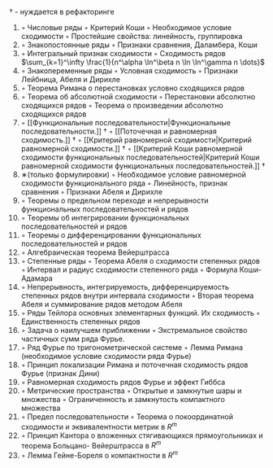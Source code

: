 $\dagger$ - нуждается в рефакторинге
1. ◦ Числовые ряды
   ◦ Критерий Коши
   ◦ Необходимое условие сходимости
   ◦ Простейшие свойства: линейность, группировка
2. ◦ Знакопостоянные ряды
   ◦ Признаки сравнения, Даламбера, Коши
3. ◦ Интегральный признак сходимости
   ◦ Сходимость рядов $\sum_{k=1}^\infty \frac{1}{n^\alpha \ln^\beta n \ln \ln^\gamma n \dots}$ 
4. ◦ Знакопеременные ряды
   ◦ Условная сходимость
   ◦ Признаки Лейбница, Абеля и Дирихле
5. ◦ Теорема Римана о перестановках условно сходящихся рядов
6. ◦ Теорема об абсолютной сходимости
   ◦ Перестановки абсолютно сходящихся рядов
   ◦ Теорема о произведении абсолютно сходящихся рядов
7. ◦ [[Функциональные последовательности|Функциональные последовательности.]] $\dagger$
   ◦ [[Поточечная и равномерная сходимость.]] $\dagger$
   ◦ [[Критерий равномерной сходимости|Критерий равномерной сходимости.]] $\dagger$
   ◦ [[Критерий Коши равномерной сходимости функциональных последовательностей|Критерий Коши равномерной сходимости функциональных последовательностей.]] $\dagger$
8. ∗(только формулировки)
   ◦ Необходимое условие равномерной сходимости функционального ряда
   ◦ Линейность, признак сравнения
   ◦ Признаки Абеля и Дирихле
9. ◦ Теоремы о предельном переходе и непрерывности функциональных последовательностей и рядов
10. ◦ Теоремы об интегрировании функциональных последовательностей и рядов
11. ◦ Теоремы о дифференцировании функциональных последовательностей и рядов
12. ◦ Алгебраическая теорема Вейерштрасса
13. ◦ Степенные ряды
    ◦ Теорема Абеля о сходимости степенных рядов
    ◦ Интервал и радиус сходимости степенного ряда
    ◦ Формула Коши-Адамара
14. ◦ Непрерывность, интегрируемость, дифференцируемость степенных рядов внутри интервала сходимости
    ◦ Вторая теорема Абеля и суммирование рядов методом Абеля
15. ◦ Ряды Тейлора основных элементарных функций. Их сходимость
    ◦ Единственность степенных рядов 
16. ◦ Задача о наилучшем приближении
    ◦ Экстремальное свойство частичных сумм ряда Фурье. 
17. ◦ Ряд Фурье по тригонометрической системе
    ◦ Лемма Римана (необходимое условие сходимости ряда Фурье)
18. ◦ Принцип локализации Римана и поточечная сходимость рядов Фурье (признак Дини)
19. ◦ Равномерная сходимость рядов Фурье и эффект Гиббса
20. ◦ Метрические пространства
    ◦ Открытые и замкнутые шары и множества
    ◦ Ограниченность и замкнутость компактного множества
21. ◦ Предел последовательности
    ◦ Теорема о покоординатной сходимости и эквивалентности метрик в $R^{m}$
22. ◦ Принцип Кантора о вложенных стягивающихся прямоугольниках и теорема Больцано- Вейерштрасса в $R^{m}$
23. ◦ Лемма Гейне-Бореля о компактности в $R^{m}$